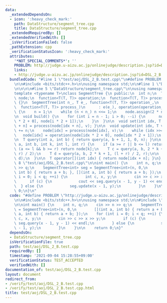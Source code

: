 ```yaml
---
data:
  _extendedDependsOn:
  - icon: ':heavy_check_mark:'
    path: DataStructure/segment_tree.cpp
    title: DataStructure/segment_tree.cpp
  _extendedRequiredBy: []
  _extendedVerifiedWith: []
  _isVerificationFailed: false
  _pathExtension: cpp
  _verificationStatusIcon: ':heavy_check_mark:'
  attributes:
    '*NOT_SPECIAL_COMMENTS*': ''
    PROBLEM: http://judge.u-aizu.ac.jp/onlinejudge/description.jsp?id=DSL_2_B
    links:
    - http://judge.u-aizu.ac.jp/onlinejudge/description.jsp?id=DSL_2_B
  bundledCode: "#line 1 \"test/aoj/DSL_2_B.test.cpp\"\n#define PROBLEM \"http://judge.u-aizu.ac.jp/onlinejudge/description.jsp?id=DSL_2_B\"\
    \n\n#include <bits/stdc++.h>\n\nusing namespace std;\n\n#line 1 \"DataStructure/segment_tree.cpp\"\
    \n\n\n\n#line 5 \"DataStructure/segment_tree.cpp\"\n\nusing namespace std;\n\n\
    template <typename T>\nclass SegmentTree {\n public:\n  int n;\n  T e;\n  vector<T>\
    \ node;\n  function<T(T, T)> operation;\n  function<T(T, T)> process;\n\n  SegmentTree()\
    \ {}\n  SegmentTree(int n_, T e_, function<T(T, T)> operation_,\n            \
    \  function<T(T, T)> process_)\n      : e(e_), operation(operation_), process(process_)\
    \ {\n    n = 1;\n    while (n < n_) n <<= 1;\n    node.assign(2 * n, e);\n  }\n\
    \n  void build() {\n    for (int i = n - 1; i > 0; --i) {\n      node[i] = operation(node[i\
    \ * 2 + 0], node[i * 2 + 1]);\n    }\n  }\n\n  void set(int idx, T v) { node[idx\
    \ + n] = process(node[idx + n], v); }\n\n  void update(int idx, T v) {\n    idx\
    \ += n;\n    node[idx] = process(node[idx], v);\n    while (idx >>= 1) {\n   \
    \   node[idx] = operation(node[idx * 2 + 0], node[idx * 2 + 1]);\n    }\n  }\n\
    \n  T query(int a, int b) { return query(a, b + 1, 1, 0, n); }\n\n  T query(int\
    \ a, int b, int k, int l, int r) {\n    if (a >= r || b <= l) return e;\n    if\
    \ (a <= l && b >= r) return node[k];\n    T c = query(a, b, 2 * k + 0, l, (l +\
    \ r) / 2);\n    T d = query(a, b, 2 * k + 1, (l + r) / 2, r);\n\n    return operation(c,\
    \ d);\n  }\n\n  T operator[](int idx) { return node[idx + n]; }\n};\n\n\n#line\
    \ 8 \"test/aoj/DSL_2_B.test.cpp\"\n\nint main() {\n    int n, q;\n    cin >> n\
    \ >> q;\n    SegmentTree<int> seg = SegmentTree<int>(n, 0,\n        [](int a,\
    \ int b) { return a + b; }, [](int a, int b) { return a + b; });\n    for (int\
    \ i = 0; i < q; ++i) {\n        int c, x, y;\n        cin >> c >> x >> y;\n  \
    \      if (c) {\n            cout << seg.query(x - 1, y - 1) << endl;\n      \
    \  } else {\n            seg.update(x - 1, y);\n        }\n    }\n\n    return\
    \ 0;\n}\n"
  code: "#define PROBLEM \"http://judge.u-aizu.ac.jp/onlinejudge/description.jsp?id=DSL_2_B\"\
    \n\n#include <bits/stdc++.h>\n\nusing namespace std;\n\n#include \"../../DataStructure/segment_tree.cpp\"\
    \n\nint main() {\n    int n, q;\n    cin >> n >> q;\n    SegmentTree<int> seg\
    \ = SegmentTree<int>(n, 0,\n        [](int a, int b) { return a + b; }, [](int\
    \ a, int b) { return a + b; });\n    for (int i = 0; i < q; ++i) {\n        int\
    \ c, x, y;\n        cin >> c >> x >> y;\n        if (c) {\n            cout <<\
    \ seg.query(x - 1, y - 1) << endl;\n        } else {\n            seg.update(x\
    \ - 1, y);\n        }\n    }\n\n    return 0;\n}"
  dependsOn:
  - DataStructure/segment_tree.cpp
  isVerificationFile: true
  path: test/aoj/DSL_2_B.test.cpp
  requiredBy: []
  timestamp: '2021-09-04 15:28:55+09:00'
  verificationStatus: TEST_ACCEPTED
  verifiedWith: []
documentation_of: test/aoj/DSL_2_B.test.cpp
layout: document
redirect_from:
- /verify/test/aoj/DSL_2_B.test.cpp
- /verify/test/aoj/DSL_2_B.test.cpp.html
title: test/aoj/DSL_2_B.test.cpp
---
```

